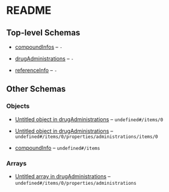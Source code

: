 # README

## Top-level Schemas

*   [compoundInfos](./compound_info.md "Array of compound information for all profile compounds") – `-`

*   [drugAdministrations](./drug_administration_protocol.md "Array of all drug administration protocols") – `-`

*   [referenceInfo](./reference_info.md) – `-`

## Other Schemas

### Objects

*   [Untitled object in drugAdministrations](./drug_administration_protocol-items-0.md "Drug administration protocol") – `undefined#/items/0`

*   [Untitled object in drugAdministrations](./drug_administration_protocol-items-0-properties-administrations-items-0.md "Time point of the drug administration") – `undefined#/items/0/properties/administrations/items/0`

*   [compoundInfo](./compound_info-compoundinfo.md "Compound information block") – `undefined#/items`

### Arrays

*   [Untitled array in drugAdministrations](./drug_administration_protocol-items-0-properties-administrations.md "Array of drug administrations per administration protocol") – `undefined#/items/0/properties/administrations`
